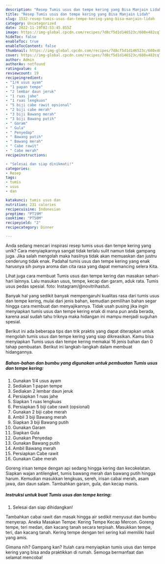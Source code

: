 ```yaml
---
description: "Resep Tumis usus dan tempe kering yang Bisa Manjain Lidah"
title: "Resep Tumis usus dan tempe kering yang Bisa Manjain Lidah"
slug: 1532-resep-tumis-usus-dan-tempe-kering-yang-bisa-manjain-lidah
category: Uncategorized
date: 2022-11-19T02:53:45.855Z
image: https://img-global.cpcdn.com/recipes/7d8cf5d1d146523c/680x482cq70/tumis-usus-dan-tempe-kering-foto-resep-utama.jpg
hideToc: false
enableToc: true
enableTocContent: false
thumbnail: https://img-global.cpcdn.com/recipes/7d8cf5d1d146523c/680x482cq70/tumis-usus-dan-tempe-kering-foto-resep-utama.jpg
cover: https://img-global.cpcdn.com/recipes/7d8cf5d1d146523c/680x482cq70/tumis-usus-dan-tempe-kering-foto-resep-utama.jpg
author: Admin
authorAv: notfound
ratingvalue: 4
reviewcount: 19
recipeingredient:
- "1/4 usus ayam"
- "1 papan tempe"
- "2 lembar daun jeruk"
- "1 ruas jahe"
- "1 ruas lengkuas"
- "5 biji cabe rawit opsional"
- "2 biji cabe merah"
- "3 biji Bawang merah"
- "3 biji Bawang putih"
- " Garam"
- " Gula"
- " Penyedap"
- " Bawang putih"
- " Bawang merah"
- " Cabe rawit"
- " Cabe merah"
recipeinstructions:

- "Selesai dan siap dinikmati!"
categories:
- Resep
tags:
- tumis
- usus
- dan

katakunci: tumis usus dan 
nutrition: 231 calories
recipecuisine: Indonesian
preptime: "PT19M"
cooktime: "PT50M"
recipeyield: "2"
recipecategory: Dinner

---
```





Anda sedang mencari inspirasi resep tumis usus dan tempe kering yang unik? Cara menyiapkannya sangat tidak terlalu sulit namun tidak gampang juga. Jika salah mengolah maka hasilnya tidak akan memuaskan dan justru cenderung tidak enak. Padahal tumis usus dan tempe kering yang enak harusnya sih punya aroma dan cita rasa yang dapat memancing selera Kita.





Lihat juga cara membuat Tumis usus dan tempe kering dan masakan sehari-hari lainnya. Lalu masukan usus, tempe, kecap dan garam, aduk rata. Tumis usus pedas spesial. foto: Instagram/@novitrihastuti.

Banyak hal yang sedikit banyak mempengaruhi kualitas rasa dari tumis usus dan tempe kering, mulai dari jenis bahan, kemudian pemilihan bahan segar hingga cara membuat dan menyajikannya. Tidak usah pusing jika ingin menyiapkan tumis usus dan tempe kering enak di mana pun anda berada, karena asal sudah tahu triknya maka hidangan ini mampu menjadi suguhan spesial.






Berikut ini ada beberapa tips dan trik praktis yang dapat diterapkan untuk mengolah tumis usus dan tempe kering yang siap dikreasikan. Kamu bisa menyiapkan Tumis usus dan tempe kering memakai 16 jenis bahan dan 0 tahap pembuatan. Berikut ini langkah-langkah dalam membuat hidangannya.

<!--inarticleads1-->

##### Bahan-bahan dan bumbu yang digunakan untuk pembuatan Tumis usus dan tempe kering:

1. Gunakan 1/4 usus ayam
1. Sediakan 1 papan tempe
1. Sediakan 2 lembar daun jeruk
1. Persiapkan 1 ruas jahe
1. Siapkan 1 ruas lengkuas
1. Persiapkan 5 biji cabe rawit (opsional)
1. Gunakan 2 biji cabe merah
1. Ambil 3 biji Bawang merah
1. Siapkan 3 biji Bawang putih
1. Gunakan  Garam
1. Siapkan  Gula
1. Gunakan  Penyedap
1. Gunakan  Bawang putih
1. Ambil  Bawang merah
1. Persiapkan  Cabe rawit
1. Gunakan  Cabe merah


Goreng irisan tempe dengan api sedang hingga kering dan kecokelatan. Siapkan wajan antilengket, tumis bawang merah dan bawang putih hingga harum. Kemudian masukkan lengkuas, sereh, irisan cabai merah, asam jawa, dan daun salam. Tambahkan garam, gula, dan kecap manis. 

<!--inarticleads2-->

##### Instruksi untuk buat Tumis usus dan tempe kering:


1. Selesai dan siap dihidangkan!

Tambahkan cabai rawit dan masak hingga air sedikit menyusut dan bumbu menyerap. Aneka Masakan Tempe: Kering Tempe Kecap Mercon. Goreng tempe, teri medan, dan kacang tanah secara terpisah. Masukkan tempe, teri, dan kacang tanah. Kering tempe dengan teri sering kali memiliki hasil yang amis. 

Gimana nih? Gampang kan? Itulah cara menyiapkan tumis usus dan tempe kering yang bisa anda praktikkan di rumah. Semoga bermanfaat dan selamat mencoba!
